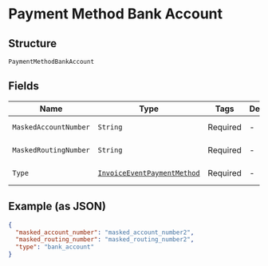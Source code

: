 
# Payment Method Bank Account

## Structure

`PaymentMethodBankAccount`

## Fields

| Name | Type | Tags | Description | Getter | Setter |
|  --- | --- | --- | --- | --- | --- |
| `MaskedAccountNumber` | `String` | Required | - | String getMaskedAccountNumber() | setMaskedAccountNumber(String maskedAccountNumber) |
| `MaskedRoutingNumber` | `String` | Required | - | String getMaskedRoutingNumber() | setMaskedRoutingNumber(String maskedRoutingNumber) |
| `Type` | [`InvoiceEventPaymentMethod`](../../doc/models/invoice-event-payment-method.md) | Required | - | InvoiceEventPaymentMethod getType() | setType(InvoiceEventPaymentMethod type) |

## Example (as JSON)

```json
{
  "masked_account_number": "masked_account_number2",
  "masked_routing_number": "masked_routing_number2",
  "type": "bank_account"
}
```

